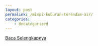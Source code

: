 ```yaml
---
layout: post
permalink: /mimpi-kuburan-terendam-air/
categories:
    - Uncategorized
---
```


[Baca Selengkapnya](/09)
